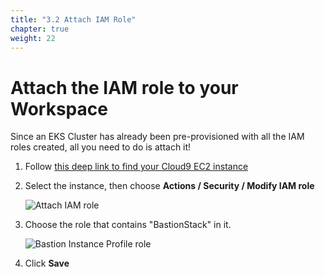 ```yaml
---
title: "3.2 Attach IAM Role"
chapter: true
weight: 22
---
```


# Attach the IAM role to your Workspace

Since an EKS Cluster has already been pre-provisioned with all the IAM roles created, all you need to do is attach it!

1. Follow [this deep link to find your Cloud9 EC2 instance](https://console.aws.amazon.com/ec2/v2/home?region=us-east-1#Instances:search=aws-cloud9-harness;sort=desc:launchTime)

2. Select the instance, then choose **Actions / Security / Modify IAM role**

    ![Attach IAM role](/images/20_prerequisites/attachIAMrole.png)

3. Choose the role that contains "BastionStack" in it.

    ![Bastion Instance Profile role](/images/20_prerequisites/bastionStackRole.png)

4. Click **Save**



